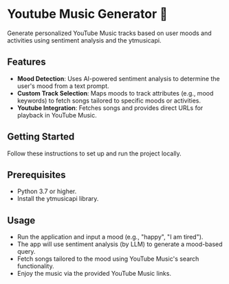 # Youtube Music Generator 🎵
Generate personalized YouTube Music tracks based on user moods and activities using sentiment analysis and the ytmusicapi.

## Features
- **Mood Detection**: Uses AI-powered sentiment analysis to determine the user's mood from a text prompt.
- **Custom Track Selection**: Maps moods to track attributes (e.g., mood keywords) to fetch songs tailored to specific moods or activities.
- **Youtube Integration**: Fetches songs and provides direct URLs for playback in YouTube Music.

## Getting Started
Follow these instructions to set up and run the project locally.

## Prerequisites
- Python 3.7 or higher.
- Install the ytmusicapi library.

## Usage
- Run the application and input a mood (e.g., "happy", "I am tired").
- The app will use sentiment analysis (by LLM) to generate a mood-based query.
- Fetch songs tailored to the mood using YouTube Music's search functionality.
- Enjoy the music via the provided YouTube Music links.
